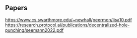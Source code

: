 ## Papers

https://www.cs.swarthmore.edu/~newhall/peermon/lisa10.pdf
https://research.protocol.ai/publications/decentralized-hole-punching/seemann2022.pdf
